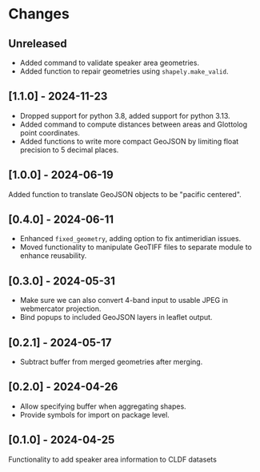 # Changes

## Unreleased

- Added command to validate speaker area geometries.
- Added function to repair geometries using `shapely.make_valid`.


## [1.1.0] - 2024-11-23

- Dropped support for python 3.8, added support for python 3.13.
- Added command to compute distances between areas and Glottolog point coordinates.
- Added functions to write more compact GeoJSON by limiting float precision to 5 decimal places.


## [1.0.0] - 2024-06-19

Added function to translate GeoJSON objects to be "pacific centered".


## [0.4.0] - 2024-06-11

- Enhanced `fixed_geometry`, adding option to fix antimeridian issues.
- Moved functionality to manipulate GeoTIFF files to separate module to enhance
  reusability.


## [0.3.0] - 2024-05-31

- Make sure we can also convert 4-band input to usable JPEG in webmercator projection.
- Bind popups to included GeoJSON layers in leaflet output.


## [0.2.1] - 2024-05-17

- Subtract buffer from merged geometries after merging.


## [0.2.0] - 2024-04-26

- Allow specifying buffer when aggregating shapes.
- Provide symbols for import on package level.


## [0.1.0] - 2024-04-25

Functionality to add speaker area information to CLDF datasets
